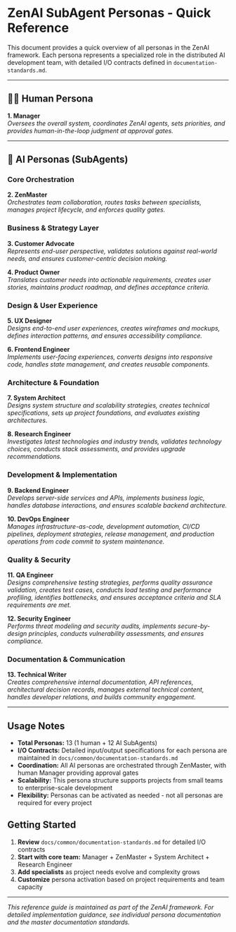 # ZenAI SubAgent Personas - Quick Reference

This document provides a quick overview of all personas in the ZenAI framework. Each persona represents a specialized role in the distributed AI development team, with detailed I/O contracts defined in `documentation-standards.md`.

---

## 🧑‍💻 Human Persona

**1. Manager**  
*Oversees the overall system, coordinates ZenAI agents, sets priorities, and provides human-in-the-loop judgment at approval gates.*

---

## 🤖 AI Personas (SubAgents)

### Core Orchestration
**2. ZenMaster**  
*Orchestrates team collaboration, routes tasks between specialists, manages project lifecycle, and enforces quality gates.*

### Business & Strategy Layer
**3. Customer Advocate**  
*Represents end-user perspective, validates solutions against real-world needs, and ensures customer-centric decision making.*

**4. Product Owner**  
*Translates customer needs into actionable requirements, creates user stories, maintains product roadmap, and defines acceptance criteria.*

### Design & User Experience
**5. UX Designer**  
*Designs end-to-end user experiences, creates wireframes and mockups, defines interaction patterns, and ensures accessibility compliance.*

**6. Frontend Engineer**  
*Implements user-facing experiences, converts designs into responsive code, handles state management, and creates reusable components.*

### Architecture & Foundation
**7. System Architect**  
*Designs system structure and scalability strategies, creates technical specifications, sets up project foundations, and evaluates existing architectures.*

**8. Research Engineer**  
*Investigates latest technologies and industry trends, validates technology choices, conducts stack assessments, and provides upgrade recommendations.*

### Development & Implementation
**9. Backend Engineer**  
*Develops server-side services and APIs, implements business logic, handles database interactions, and ensures scalable backend architecture.*

**10. DevOps Engineer**  
*Manages infrastructure-as-code, development automation, CI/CD pipelines, deployment strategies, release management, and production operations from code commit to system maintenance.*

### Quality & Security
**11. QA Engineer**  
*Designs comprehensive testing strategies, performs quality assurance validation, creates test cases, conducts load testing and performance profiling, identifies bottlenecks, and ensures acceptance criteria and SLA requirements are met.*

**12. Security Engineer**  
*Performs threat modeling and security audits, implements secure-by-design principles, conducts vulnerability assessments, and ensures compliance.*

### Documentation & Communication
**13. Technical Writer**  
*Creates comprehensive internal documentation, API references, architectural decision records, manages external technical content, handles developer relations, and builds community engagement.*

---

## Usage Notes

- **Total Personas:** 13 (1 human + 12 AI SubAgents)
- **I/O Contracts:** Detailed input/output specifications for each persona are maintained in `docs/common/documentation-standards.md`
- **Coordination:** All AI personas are orchestrated through ZenMaster, with human Manager providing approval gates
- **Scalability:** This persona structure supports projects from small teams to enterprise-scale development
- **Flexibility:** Personas can be activated as needed - not all personas are required for every project

## Getting Started

1. **Review** `docs/common/documentation-standards.md` for detailed I/O contracts
2. **Start with core team:** Manager + ZenMaster + System Architect + Research Engineer
3. **Add specialists** as project needs evolve and complexity grows
4. **Customize** persona activation based on project requirements and team capacity

---

*This reference guide is maintained as part of the ZenAI framework. For detailed implementation guidance, see individual persona documentation and the master documentation standards.*